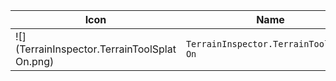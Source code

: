 | Icon | Name | File ID |
| ---  | ---  | ---     |
| ![](TerrainInspector.TerrainToolSplat On.png) | `TerrainInspector.TerrainToolSplat On` | `-7624083770623325932` |
